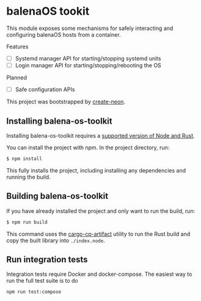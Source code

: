 # balenaOS tookit

This module exposes some mechanisms for safely interacting and configuring balenaOS hosts from a container.

Features
- [ ] Systemd manager API for starting/stopping systemd units
- [ ] Login manager API for starting/stopping/rebooting the OS

Planned
- [ ] Safe configuration APIs


This project was bootstrapped by [create-neon](https://www.npmjs.com/package/create-neon).

## Installing balena-os-toolkit

Installing balena-os-toolkit requires a [supported version of Node and Rust](https://github.com/neon-bindings/neon#platform-support).

You can install the project with npm. In the project directory, run:

```sh
$ npm install
```

This fully installs the project, including installing any dependencies and running the build.

## Building balena-os-toolkit

If you have already installed the project and only want to run the build, run:

```sh
$ npm run build
```

This command uses the [cargo-cp-artifact](https://github.com/neon-bindings/cargo-cp-artifact) utility to run the Rust build and copy the built library into `./index.node`.

## Run integration tests

Integration tests require Docker and docker-compose. The easiest way to run the full test suite is to do

```
npm run test:compose
```
